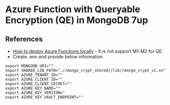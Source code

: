 # Azure Function with Queryable Encryption (QE) in MongoDB 7up

## References

* [How to deploy Azure Functions locally](https://learn.microsoft.com/en-us/azure/azure-functions) - It is not support M1-M2 for QE.
* Create .env and provide below information
```
export MONGODB_URI=""
export SHARED_LIB_PATH=".//mongo_crypt_shared//lib//mongo_crypt_v1.so"
export AZURE_TENANT_ID=""
export AZURE_CLIENT_ID=""
export AZURE_CLIENT_SECRET=""
export AZURE_KEY_NAME=""
export AZURE_KEY_VERSION="
export AZURE_KEY_VAULT_ENDPOINT=""
```